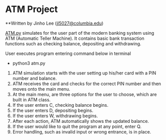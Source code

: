 # ATM Project

**Written by Jinho Lee (jl5027@columbia.edu)

[ATM.py](https://github.com/JinhoLee93/Personal_Projects/blob/main/ATM/atm.py) simulates for the user part of the modern banking system using ATM (Automatic Teller Machine).
It contains basic bank transaction functions such as checking balance, depositing and withdrawing.

User executes program entering command below in terminal
- python3 atm.py

1. ATM simulation starts with the user setting up his/her card with a PIN number and balance.
2. ATM receives the card and checks for the correct PIN number and then moves onto the main menu. 
3. At the main menu, are three options for the user to choose, which are built in ATM class. 
4. If the user enters C, checking balance begins.
5. If the user enters D, depositing begins.
6. If the user enters W, withdrawing begins.
7. After each action, ATM automatically shows the updated balance.
8. If the user would like to quit the program at any point, enter Q.
9. Error handling, such as invalid input or wrong entrance, is in place. 
